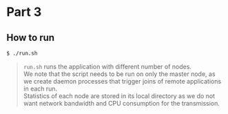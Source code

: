 # Part 3

## How to run
```bash
$ ./run.sh
```
> `run.sh` runs the application with different number of nodes.<br/>
> We note that the script needs to be run on only the master node, as we create daemon processes that trigger joins of remote applications in each run.<br/>
> Statistics of each node are stored in its local directory as we do not want network bandwidth and CPU consumption for the transmission.
